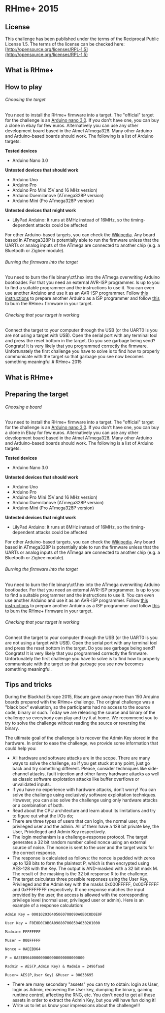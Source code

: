 # RHme+ 2015

## License
This challenge has been published under the terms of the Reciprocal Public License 1.5.
The terms of the license can be checked here: [http://opensource.org/licenses/RPL-1.5](http://opensource.org/licenses/RPL-1.5)

## What is RHme+

## How to play

###### Choosing the target
You need to install the RHme+ firmware into a target. The "official" target for the challenge is an [Arduino nano 3.0](https://www.arduino.cc/en/Main/ArduinoBoardNano). If you don't have one, you can buy a clone in ebay for few euros. Alternatively you can use any other development board based in the Atmel ATmega328. Many other Arduino and Arduino-based boards should work. The following is a list of Arduino targets:

**Tested devices**
- Arduino Nano 3.0

**Untested devices that should work**
- Arduino Uno
- Arduino Pro
- Arduino Pro Mini (5V and 16 MHz version)
- Arduino Duemilanove (ATmega328P version)
- Arduino Mini (Pro ATmega328P version)

**Untested devices that might work**
- LilyPad Arduino: It runs at 8MHz instead of 16MHz, so the timing-dependent attacks could be affected

For other Arduino-based targets, you can check the [Wikipedia](https://en.wikipedia.org/wiki/List_of_Arduino_boards_and_compatible_systems). Any board based in ATmega328P is potentially able to run the firmware unless that the UARTs or analog inputs of the ATmega are connected to another chip (e.g. a Bluetooth or Zigbee module).

###### Burning the firmware into the target
You need to burn the file binary\ctf.hex into the ATmega overwriting Arduino bootloader. For that you need an external AVR-ISP programmer. Is up to you to find a suitable programmer and the instructions to use it. You can even use another Arduino and use it as an AVR-ISP programmer. Follow [this instructions](https://www.arduino.cc/en/Tutorial/ArduinoISP) to prepare another Arduino as a ISP programmer and follow [this](https://learn.adafruit.com/arduino-tips-tricks-and-techniques/arduinoisp#bonus-using-with-avrdude) to burn the RHme+ firmware in your target.

###### Checking that your target is working
Connect the target to your computer through the USB (or the UART0 is you are not using a target with USB). Open the serial port with any terminal tool and press the reset bottom in the target. Do you see garbage being send? Congrats! It is very likely that you programmed correctly the firmware. Unfortunately the first challenge you have to solve is to find how to properly communicate with the target so that garbage you see now becomes something meaningful.# RHme+ 2015

## What is RHme+

## Preparing the target

###### Choosing a board
You need to install the RHme+ firmware into a target. The "official" target for the challenge is an [Arduino nano 3.0](https://www.arduino.cc/en/Main/ArduinoBoardNano). If you don't have one, you can buy a clone in Ebay for few euros. Alternatively you can use any other development board based in the Atmel ATmega328. Many other Arduino and Arduino-based boards should work. The following is a list of Arduino targets:

**Tested devices**
- Arduino Nano 3.0

**Untested devices that should work**
- Arduino Uno
- Arduino Pro
- Arduino Pro Mini (5V and 16 MHz version)
- Arduino Duemilanove (ATmega328P version)
- Arduino Mini (Pro ATmega328P version)

**Untested devices that might work**
- LilyPad Arduino: It runs at 8MHz instead of 16MHz, so the timing-dependent attacks could be affected

For other Arduino-based targets, you can check the [Wikipedia](https://en.wikipedia.org/wiki/List_of_Arduino_boards_and_compatible_systems). Any board based in ATmega328P is potentially able to run the firmware unless that the UARTs or analog inputs of the ATmega are connected to another chip (e.g. a Bluetooth or Zigbee module).

###### Burning the firmware into the target
You need to burn the file binary\ctf.hex into the ATmega overwriting Arduino bootloader. For that you need an external AVR-ISP programmer. Is up to you to find a suitable programmer and the instructions to use it. You can even use another Arduino and use it as an AVR-ISP programmer. Follow [this instructions](https://www.arduino.cc/en/Tutorial/ArduinoISP) to prepare another Arduino as a ISP programmer and follow [this](https://learn.adafruit.com/arduino-tips-tricks-and-techniques/arduinoisp#bonus-using-with-avrdude) to burn the RHme+ firmware in your target.

###### Checking that your target is working
Connect the target to your computer through the USB (or the UART0 is you are not using a target with USB). Open the serial port with any terminal tool and press the reset bottom in the target. Do you see garbage being send? Congrats! It is very likely that you programmed correctly the firmware. Unfortunately the first challenge you have to solve is to find how to properly communicate with the target so that garbage you see now becomes something meaningful.

## Tips and tricks

During the Blackhat Europe 2015, Riscure gave away more than 150 Arduino boards prepared with the RHme+ challenge. The original challenge was a "black box" evaluation, so the participants had no access to the source code, binary or such. Today we are releasing the source and binary of the challenge so everybody can play and try it at home. We recommend you to try to solve the challenge without reading the source or reversing the binary.

The ultimate goal of the challenge is to recover the Admin Key stored in the hardware. In order to ease the challenge, we provide some information that could help you:

* All hardware and software attacks are in the scope. There are many ways to solve the challenge, so if you get stuck at any point, just go back and try something different. Please, consider techniques like side-channel attacks, fault injection and other fancy hardware attacks as well as classic software explotation attacks like buffer overflows or unvalidated inputs.
* If you have no experience with hardware attacks, don’t worry! You can solve the challenge using exclusively software exploitation techniques. However, you can also solve the challenge using only hardware attacks or a combination of both.
* Read about the CPU architecture and learn about its limitations and try to figure out what the I/Os do;
* There are three types of users that can login, the normal user, the privileged user and the admin. All of them have a 128 bit private key, the User, Prividleged and Admin Key respectively.
* The login mechanism is a challenge-response protocol. The target generates a 32 bit random number called nonce using an external source of noise. The nonce is sent to the user and the target waits for the correct response.
* The response is calculated as follows: the nonce is padded with zeros up to 128 bits to form the plaintext P, which is then encrypted using AES-128 with the Key. The output is AND-masked with a 32 bit mask M. The result of the masking is the 32 bit response R to the challenge.
* The target calculates three possible responses using the User Key, Privileged and the Admin key with the masks 0x000FFFFF, 0x00FFFFFF and 0xFFFFFFFF respectively. If one response matches the input provided by the user, the access is allowed with the corresponding privilege level (normal user, privileged user or admin). Here is an example of a response calculation:

```
Admin Key = 000102030405060708090A0B0C0D0E0F

User Key = F0E0D0C0B0A090807060504030201000

Madmin= FFFFFFFF

Muser = 000FFFFF

Nonce = 0AEEB964

P = 0AEEB964000000000000000000000000

Radmin = AES(P,Admin Key) & Madmin = 2496faad

Ruser= AES(P,User Key) &Muser = 00033695
```

* There are many secondary "assets" you can try to obtain: login as User, login as Admin, recovering the User key, dumping the binary, gaining runtime control, affecting the RNG, etc. You don't need to get all these assets in order to extract the Admin Key, but you will have fun doing it!
* Write us to let us know your impressions about the challenge!!!


